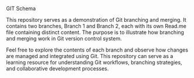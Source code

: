 GIT Schema

This repository serves as a demonstration of Git branching and merging. It contains two branches, Branch 1 and Branch 2, each with its own Read.me file containing distinct content. The purpose is to illustrate how branching and merging work in Git version control system.

Feel free to explore the contents of each branch and observe how changes are managed and integrated using Git. This repository can serve as a learning resource for understanding Git workflows, branching strategies, and collaborative development processes.
